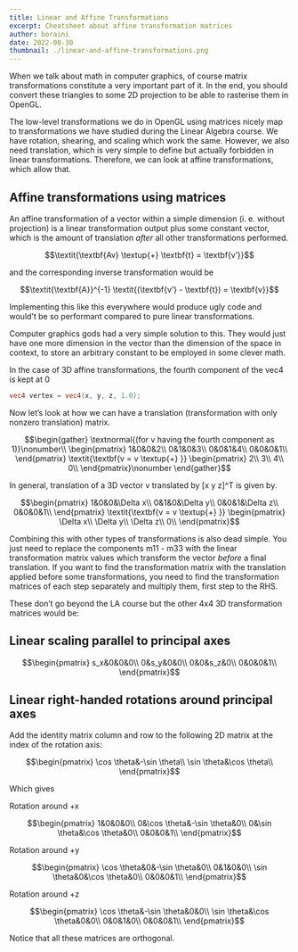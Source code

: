 ```yaml
---
title: Linear and Affine Transformations
excerpt: Cheatsheet about affine transformation matrices
author: boraini
date: 2022-08-30
thumbnail: ./linear-and-affine-transformations.png
---
```


When we talk about math in computer graphics, of course matrix transformations constitute a very important part of it. In the end, you should convert these triangles to some 2D projection to be able to rasterise them in OpenGL.

The low-level transformations we do in OpenGL using matrices nicely map to transformations we have studied during the Linear Algebra course. We have rotation, shearing, and scaling which work the same. However, we also need translation, which is very simple to define but actually forbidden in linear transformations. Therefore, we can look at affine transformations, which allow that.

## Affine transformations using matrices

An affine transformation of a vector within a simple dimension (i. e. without projection) is a linear transformation output plus some constant vector, which is the amount of translation _after_ all other transformations performed.

```math
\textit{\textbf{Av} \textup{+} \textbf{t} = \textbf{v’}}
```

and the corresponding inverse transformation would be

```math
\textit{\textbf{A}}^{-1} \textit{(\textbf{v’} - \textbf{t}) = \textbf{v}}
```

Implementing this like this everywhere would produce ugly code and would’t be so performant compared to pure linear transformations.

Computer graphics gods had a very simple solution to this. They would just have one more dimension in the vector than the dimension of the space in context, to store an arbitrary constant to be employed in some clever math.


In the case of 3D affine transformations, the fourth component of the vec4 is kept at 0

```glsl
vec4 vertex = vec4(x, y, z, 1.0);
```

Now let’s look at how we can have a translation (transformation with only nonzero translation) matrix.

```math
\begin{gather}
\textnormal{(for v having the fourth component as 1)}\nonumber\\
\begin{pmatrix}
1&0&0&2\\
0&1&0&3\\
0&0&1&4\\
0&0&0&1\\
\end{pmatrix}
\textit{\textbf{v = v \textup{+} }}
\begin{pmatrix}
2\\
3\\
4\\
0\\
\end{pmatrix}\nonumber
\end{gather}
```

In general, translation of a 3D vector v translated by [x y z]^T is given by.

```math
\begin{pmatrix}
1&0&0&\Delta x\\
0&1&0&\Delta y\\
0&0&1&\Delta z\\
0&0&0&1\\
\end{pmatrix}
\textit{\textbf{v = v \textup{+} }}
\begin{pmatrix}
\Delta x\\
\Delta y\\
\Delta z\\
0\\
\end{pmatrix}
```


Combining this with other types of transformations is also dead simple. You just need to replace the components m11 - m33 with the linear transformation matrix values which transform the vector _before_ a final translation. If you want to find the transformation matrix with the translation applied before some transformations, you need to find the transformation matrices of each step separately and multiply them, first step to the RHS.

These don’t go beyond the LA course but the other 4x4 3D transformation matrices would be:

## Linear scaling parallel to principal axes

```math
\begin{pmatrix}
s_x&0&0&0\\
0&s_y&0&0\\
0&0&s_z&0\\
0&0&0&1\\
\end{pmatrix}
```

## Linear right-handed rotations around principal axes

Add the identity matrix column and row to the following 2D matrix at the index of the rotation axis:

```math
\begin{pmatrix}
\cos \theta&-\sin \theta\\
\sin \theta&\cos \theta\\
\end{pmatrix}
```

Which gives

Rotation around +x
```math
\begin{pmatrix}
1&0&0&0\\
0&\cos \theta&-\sin \theta&0\\
0&\sin \theta&\cos \theta&0\\
0&0&0&1\\
\end{pmatrix}
```
Rotation around +y
```math
\begin{pmatrix}
\cos \theta&0&-\sin \theta&0\\
0&1&0&0\\
\sin \theta&0&\cos \theta&0\\
0&0&0&1\\
\end{pmatrix}
```
Rotation around +z
```math
\begin{pmatrix}
\cos \theta&-\sin \theta&0&0\\
\sin \theta&\cos \theta&0&0\\
0&0&1&0\\
0&0&0&1\\
\end{pmatrix}
```
Notice that all these matrices are orthogonal.
